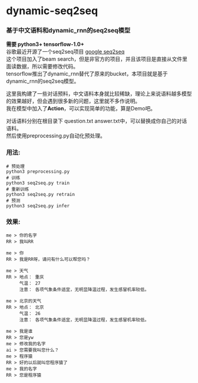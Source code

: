 # dynamic-seq2seq
### 基于中文语料和dynamic_rnn的seq2seq模型
**需要 python3+ tensorflow-1.0+**  
谷歌最近开源了一个seq2seq项目 [google seq2seq](https://github.com/google/seq2seq)  
这个项目加入了beam search，但是非官方的项目，并且该项目是直接从文件里面读数据，所以需要修改代码。  
tensorflow推出了dynamic_rnn替代了原来的bucket，本项目就是基于dynamic_rnn的seq2seq模型。  
  
这里我构建了一些对话预料，中文语料本身就比较稀缺，理论上来说语料越多模型的效果越好，但会遇到很多新的问题，这里就不多作说明。   
我在模型中加入了**Action**，可以实现简单的功能，算是Demo吧。  

对话语料分别在根目录下 question.txt answer.txt中，可以替换成你自己的对话语料。    
然后使用preprocessing.py自动化预处理。
### 用法:
    # 预处理
    python3 preprocessing.py
    # 训练
    python3 seq2seq.py train
    # 重新训练
    python3 seq2seq.py retrain
    # 预测
    python3 seq2seq.py infer
   
  
### 效果:
    
    me > 你的名字
    RR > 我叫RR
    
    me > 你
    RR > 我是RR呀，请问有什么可以帮您吗？
    
    me > 天气
    RR > 地点： 重庆
         气温： 27
         注意： 各项气象条件适宜，无明显降温过程，发生感冒机率较低。

    me > 北京的天气
    RR > 地点： 北京
         气温： 26
         注意： 各项气象条件适宜，无明显降温过程，发生感冒机率较低。
         
    me > 我是谁
    RR > 您是yw
    me > 修改我的名字
    ai > 您需要我叫您什么？
    me > 程序猿
    RR > 好的以后就叫您程序猿了
    me > 我的名字
    RR > 您是程序猿
